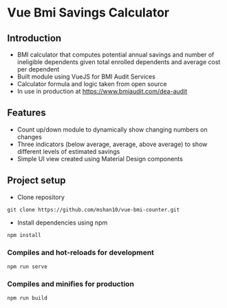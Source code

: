 # Vue Bmi Savings Calculator

## Introduction
* BMI calculator that computes potential annual savings and number of ineligible dependents given total enrolled dependents and average cost per dependent
* Built module using VueJS for BMI Audit Services
* Calculator formula and logic taken from open source 
* In use in production at https://www.bmiaudit.com/dea-audit

## Features
* Count up/down module to dynamically show changing numbers on changes
* Three indicators (below average, average, above average) to show different levels of estimated savings
* Simple UI view created using Material Design components

## Project setup
* Clone repository
```
git clone https://github.com/mshan10/vue-bmi-counter.git
```
* Install dependencies using npm
```
npm install
```

### Compiles and hot-reloads for development
```
npm run serve
```

### Compiles and minifies for production
```
npm run build
```
